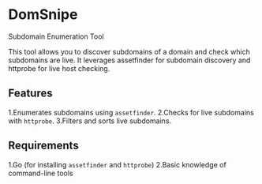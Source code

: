 # DomSnipe
Subdomain Enumeration Tool

This tool allows you to discover subdomains of a domain and check which subdomains are live. It leverages assetfinder for subdomain discovery and httprobe for live host checking.

## Features

1.Enumerates subdomains using `assetfinder`.
2.Checks for live subdomains with `httprobe`.
3.Filters and sorts live subdomains.
   
## Requirements
   
1.Go (for installing `assetfinder` and `httprobe`)
2.Basic knowledge of command-line tools
